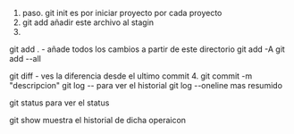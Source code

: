 1. paso. git init es por iniciar proyecto por cada proyecto
2. git add <Nombre del archivo> añadir este archivo al stagin
3. 
git add . - añade todos los cambios a partir de este directorio
git add -A
git add --all

git diff - ves la diferencia desde el ultimo commit
4. 
git commit -m "descripcion"
git log -- para ver el historial
git log --oneline mas resumido

git status para ver el status

git show <numero de operacion> muestra el historial de dicha operaicon